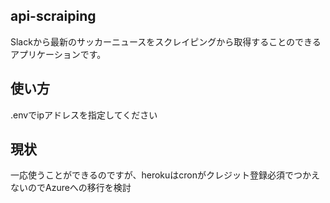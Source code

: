 
## api-scraiping

Slackから最新のサッカーニュースをスクレイピングから取得することのできるアプリケーションです。

## 使い方

.envでipアドレスを指定してください

## 現状

一応使うことができるのですが、herokuはcronがクレジット登録必須でつかえないのでAzureへの移行を検討
